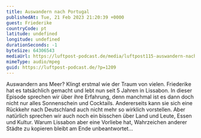 ```yaml
---
title: Auswandern nach Portugal
publishedAt: Tue, 21 Feb 2023 21:20:39 +0000
guest: Friederike
countryCode: pt
latitude: undefined
longitude: undefined
durationSeconds: -1
byteSize: 64306543
mediaUrl: https://luftpost-podcast.de/media/luftpost115-auswandern-nach-portugal.mp3
mimeType: audio/mpeg
guid: https://luftpost-podcast.de/?p=1209
---
```


Auswandern ans Meer? Klingt erstmal wie der Traum von vielen. Friederike hat es tatsächlich gemacht und lebt nun seit 5 Jahren in Lissabon. In dieser Episode sprechen wir über ihre Erfahrung, denn manchmal ist es dann doch nicht nur alles Sonnenschein und Cocktails. Andererseits kann sie sich eine Rückkehr nach Deutschland auch nicht mehr so wirklich vorstellen. Aber natürlich sprechen wir auch noch ein bisschen über Land und Leute, Essen und Kultur. Warum Lissabon aber eine Vorliebe hat, Wahrzeichen anderer Städte zu kopieren bleibt am Ende unbeantwortet...
